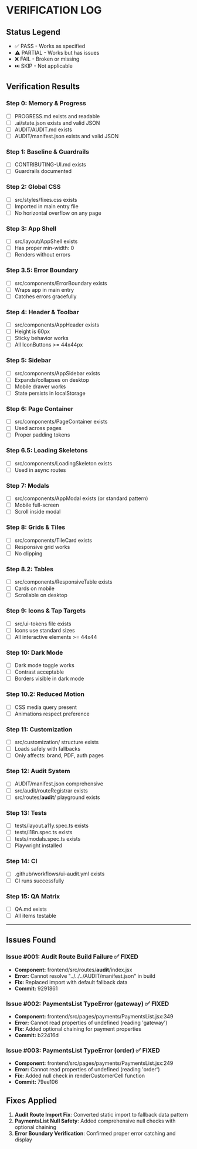 # VERIFICATION LOG

## Status Legend
- ✅ PASS - Works as specified
- ⚠️ PARTIAL - Works but has issues
- ❌ FAIL - Broken or missing
- ⏭️ SKIP - Not applicable

## Verification Results

### Step 0: Memory & Progress
- [ ] PROGRESS.md exists and readable
- [ ] .ai/state.json exists and valid JSON
- [ ] AUDIT/AUDIT.md exists
- [ ] AUDIT/manifest.json exists and valid JSON

### Step 1: Baseline & Guardrails
- [ ] CONTRIBUTING-UI.md exists
- [ ] Guardrails documented

### Step 2: Global CSS
- [ ] src/styles/fixes.css exists
- [ ] Imported in main entry file
- [ ] No horizontal overflow on any page

### Step 3: App Shell
- [ ] src/layout/AppShell exists
- [ ] Has proper min-width: 0
- [ ] Renders without errors

### Step 3.5: Error Boundary
- [ ] src/components/ErrorBoundary exists
- [ ] Wraps app in main entry
- [ ] Catches errors gracefully

### Step 4: Header & Toolbar
- [ ] src/components/AppHeader exists
- [ ] Height is 60px
- [ ] Sticky behavior works
- [ ] All IconButtons >= 44x44px

### Step 5: Sidebar
- [ ] src/components/AppSidebar exists
- [ ] Expands/collapses on desktop
- [ ] Mobile drawer works
- [ ] State persists in localStorage

### Step 6: Page Container
- [ ] src/components/PageContainer exists
- [ ] Used across pages
- [ ] Proper padding tokens

### Step 6.5: Loading Skeletons
- [ ] src/components/LoadingSkeleton exists
- [ ] Used in async routes

### Step 7: Modals
- [ ] src/components/AppModal exists (or standard pattern)
- [ ] Mobile full-screen
- [ ] Scroll inside modal

### Step 8: Grids & Tiles
- [ ] src/components/TileCard exists
- [ ] Responsive grid works
- [ ] No clipping

### Step 8.2: Tables
- [ ] src/components/ResponsiveTable exists
- [ ] Cards on mobile
- [ ] Scrollable on desktop

### Step 9: Icons & Tap Targets
- [ ] src/ui-tokens file exists
- [ ] Icons use standard sizes
- [ ] All interactive elements >= 44x44

### Step 10: Dark Mode
- [ ] Dark mode toggle works
- [ ] Contrast acceptable
- [ ] Borders visible in dark mode

### Step 10.2: Reduced Motion
- [ ] CSS media query present
- [ ] Animations respect preference

### Step 11: Customization
- [ ] src/customization/ structure exists
- [ ] Loads safely with fallbacks
- [ ] Only affects: brand, PDF, auth pages

### Step 12: Audit System
- [ ] AUDIT/manifest.json comprehensive
- [ ] src/audit/routeRegistrar exists
- [ ] src/routes/__audit__/ playground exists

### Step 13: Tests
- [ ] tests/layout.a11y.spec.ts exists
- [ ] tests/i18n.spec.ts exists
- [ ] tests/modals.spec.ts exists
- [ ] Playwright installed

### Step 14: CI
- [ ] .github/workflows/ui-audit.yml exists
- [ ] CI runs successfully

### Step 15: QA Matrix
- [ ] QA.md exists
- [ ] All items testable

---

## Issues Found

### Issue #001: Audit Route Build Failure ✅ FIXED
- **Component:** frontend/src/routes/__audit__/index.jsx
- **Error:** Cannot resolve "../../../AUDIT/manifest.json" in build
- **Fix:** Replaced import with default fallback data
- **Commit:** 9291861

### Issue #002: PaymentsList TypeError (gateway) ✅ FIXED
- **Component:** frontend/src/pages/payments/PaymentsList.jsx:349
- **Error:** Cannot read properties of undefined (reading 'gateway')
- **Fix:** Added optional chaining for payment properties
- **Commit:** b22416d

### Issue #003: PaymentsList TypeError (order) ✅ FIXED
- **Component:** frontend/src/pages/payments/PaymentsList.jsx:249
- **Error:** Cannot read properties of undefined (reading 'order')
- **Fix:** Added null check in renderCustomerCell function
- **Commit:** 79ee106

## Fixes Applied

1. **Audit Route Import Fix**: Converted static import to fallback data pattern
2. **PaymentsList Null Safety**: Added comprehensive null checks with optional chaining
3. **Error Boundary Verification**: Confirmed proper error catching and display